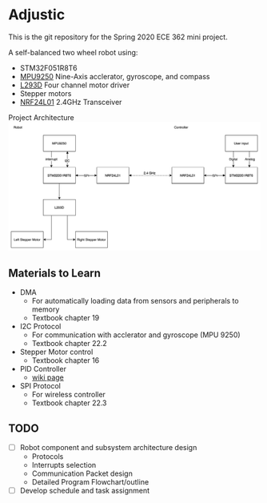 # Adjustic

This is the git repository for the Spring 2020 ECE 362 mini project.  

A self-balanced two wheel robot using:

* STM32F051R8T6
* [MPU9250](https://invensense.tdk.com/products/motion-tracking/9-axis/mpu-9250/) Nine-Axis acclerator, gyroscope, and compass
* [L293D](https://www.st.com/en/motor-drivers/l293d.html) Four channel motor driver
* Stepper motors
* [NRF24L01](https://www.sparkfun.com/datasheets/Components/nRF24L01_prelim_prod_spec_1_2.pdf) 2.4GHz Transceiver

Project Architecture
![Design Structure](./docs/images/structure.png)

## Materials to Learn

* DMA
  * For automatically loading data from sensors and peripherals to memory
  * Textbook chapter 19
* I2C Protocol
  * For communication with acclerator and gyroscope (MPU 9250)
  * Textbook chapter 22.2
* Stepper Motor control
  * Textbook chapter 16
* PID Controller
  * [wiki page](https://en.wikipedia.org/wiki/PID_controller)
* SPI Protocol
  * For wireless controller
  * Textbook chapter 22.3

## TODO

* [ ] Robot component and subsystem architecture design
  * Protocols
  * Interrupts selection
  * Communication Packet design
  * Detailed Program Flowchart/outline
* [ ] Develop schedule and task assignment
